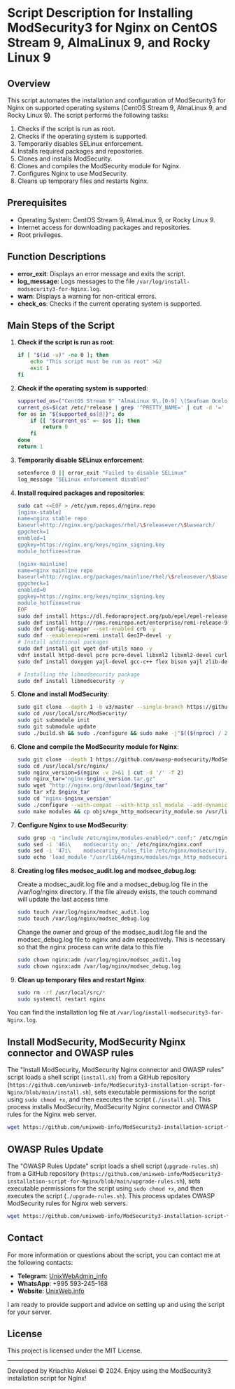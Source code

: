 # Script Description for Installing ModSecurity3 for Nginx on CentOS Stream 9, AlmaLinux 9, and Rocky Linux 9

## Overview

This script automates the installation and configuration of ModSecurity3 for Nginx on supported operating systems (CentOS Stream 9, AlmaLinux 9, and Rocky Linux 9). The script performs the following tasks:

1. Checks if the script is run as root.
2. Checks if the operating system is supported.
3. Temporarily disables SELinux enforcement.
4. Installs required packages and repositories.
5. Clones and installs ModSecurity.
6. Clones and compiles the ModSecurity module for Nginx.
7. Configures Nginx to use ModSecurity.
8. Cleans up temporary files and restarts Nginx.

## Prerequisites

- Operating System: CentOS Stream 9, AlmaLinux 9, or Rocky Linux 9.
- Internet access for downloading packages and repositories.
- Root privileges.

## Function Descriptions

- **error_exit**: Displays an error message and exits the script.
- **log_message**: Logs messages to the file `/var/log/install-modsecurity3-for-Nginx.log`.
- **warn**: Displays a warning for non-critical errors.
- **check_os**: Checks if the current operating system is supported.

## Main Steps of the Script

1. **Check if the script is run as root**:
    ```bash
    if [ "$(id -u)" -ne 0 ]; then
        echo "This script must be run as root" >&2
        exit 1
    fi
    ```

2. **Check if the operating system is supported**:
    ```bash
    supported_os=("CentOS Stream 9" "AlmaLinux 9\.[0-9] \(Seafoam Ocelot\)" "Rocky Linux 9\.[0-9] \(Blue Onyx\)")
    current_os=$(cat /etc/*release | grep '^PRETTY_NAME=' | cut -d '=' -f 2 | tr -d '"')
    for os in "${supported_os[@]}"; do
        if [[ "$current_os" =~ $os ]]; then
            return 0
        fi
    done
    return 1
    ```

3. **Temporarily disable SELinux enforcement**:
    ```bash
    setenforce 0 || error_exit "Failed to disable SELinux"
    log_message "SELinux enforcement disabled"
    ```

4. **Install required packages and repositories**:
    ```bash
    sudo cat <<EOF > /etc/yum.repos.d/nginx.repo
    [nginx-stable]
    name=nginx stable repo
    baseurl=http://nginx.org/packages/rhel/\$releasever/\$basearch/
    gpgcheck=1
    enabled=1
    gpgkey=https://nginx.org/keys/nginx_signing.key
    module_hotfixes=true
    
    [nginx-mainline]
    name=nginx mainline repo
    baseurl=http://nginx.org/packages/mainline/rhel/\$releasever/\$basearch/
    gpgcheck=1
    enabled=0
    gpgkey=https://nginx.org/keys/nginx_signing.key
    module_hotfixes=true
    EOF
    sudo dnf install https://dl.fedoraproject.org/pub/epel/epel-release-latest-9.noarch.rpm https://dl.fedoraproject.org/pub/epel/epel-next-release-latest-9.noarch.rpm -y
    sudo dnf install http://rpms.remirepo.net/enterprise/remi-release-9.rpm -y
    sudo dnf config-manager --set-enabled crb -y
    sudo dnf --enablerepo=remi install GeoIP-devel -y
    # Install additional packages
    sudo dnf install git wget dnf-utils nano -y
    vdnf install httpd-devel pcre pcre-devel libxml2 libxml2-devel curl curl-devel openssl openssl-devel nginx -y
    sudo dnf install doxygen yajl-devel gcc-c++ flex bison yajl zlib-devel autoconf automake make pkgconfig libtool redhat-rpm-config geos geos-devel geocode-glib-devel geolite2-city geolite2-country -y
    
    # Installing the libmodsecurity package
    sudo dnf install libmodsecurity -y
    ```

5. **Clone and install ModSecurity**:
    ```bash
    sudo git clone --depth 1 -b v3/master --single-branch https://github.com/owasp-modsecurity/ModSecurity.git /usr/local/src/ModSecurity/
    sudo cd /usr/local/src/ModSecurity/
    sudo git submodule init
    sudo git submodule update
    sudo ./build.sh && sudo ./configure && sudo make -j"$(($(nproc) / 2))" && sudo make install
    ```

6. **Clone and compile the ModSecurity module for Nginx**:
    ```bash
    sudo git clone --depth 1 https://github.com/owasp-modsecurity/ModSecurity-nginx.git /usr/local/src/ModSecurity-nginx || error_exit "Failed to clone ModSecurity-nginx repository"
    sudo cd /usr/local/src/nginx/
    sudo nginx_version=$(nginx -v 2>&1 | cut -d '/' -f 2)
    sudo nginx_tar="nginx-$nginx_version.tar.gz"
    sudo wget "http://nginx.org/download/$nginx_tar"
    sudo tar xfz $nginx_tar
    sudo cd "nginx-$nginx_version"
    sudo ./configure --with-compat --with-http_ssl_module --add-dynamic-module=/usr/local/src/ModSecurity-nginx --with-ld-opt="-L/usr/local/modsecurity/lib" --with-cc-opt="-I/usr/local/modsecurity/include"
    sudo make modules && cp objs/ngx_http_modsecurity_module.so /usr/lib64/nginx/modules/
    ```

7. **Configure Nginx to use ModSecurity**:
    ```bash
    sudo grep -q "include /etc/nginx/modules-enabled/*.conf;" /etc/nginx/nginx.conf || sed -i '8a include /etc/nginx/modules-enabled/*.conf;' /etc/nginx/nginx.conf
    sudo sed -i '46i\    modsecurity on;' /etc/nginx/nginx.conf
    sudo sed -i '47i\    modsecurity_rules_file /etc/nginx/modsecurity.d/modsecurity.conf;' /etc/nginx/nginx.conf
    sudo echo 'load_module "/usr/lib64/nginx/modules/ngx_http_modsecurity_module.so";' > /etc/nginx/modules-enabled/modsecurity3.conf
    ```
    
8. **Creating log files modsec_audit.log and modsec_debug.log**:

    Create a modsec_audit.log file and a modsec_debug.log file in the /var/log/nginx directory.
    If the file already exists, the touch command will update the last access time
    ```bash
    sudo touch /var/log/nginx/modsec_audit.log
    sudo touch /var/log/nginx/modsec_debug.log
    ```
    
    Change the owner and group of the modsec_audit.log file and the modsec_debug.log file to nginx and adm respectively.
    This is necessary so that the nginx process can write data to this file
    ```bash
    sudo chown nginx:adm /var/log/nginx/modsec_audit.log
    sudo chown nginx:adm /var/log/nginx/modsec_debug.log
    ```
    
9. **Clean up temporary files and restart Nginx**:
    ```bash
    sudo rm -rf /usr/local/src/*
    sudo systemctl restart nginx
    ```

You can find the installation log file at `/var/log/install-modsecurity3-for-Nginx.log`.

## Install ModSecurity, ModSecurity Nginx connector and OWASP rules

The "Install ModSecurity, ModSecurity Nginx connector and OWASP rules" script loads a shell script (`install.sh`) from a GitHub repository (`https://github.com/unixweb-info/ModSecurity3-installation-script-for-Nginx/blob/main/install.sh`), sets executable permissions for the script using `sudo chmod +x`, and then executes the script (`./install.sh`). This process installs ModSecurity, ModSecurity Nginx connector and OWASP rules for the Nginx web server.

```bash
wget https://github.com/unixweb-info/ModSecurity3-installation-script-for-Nginx/blob/main/install.sh && chmod+x ./install.sh && sudo ./install.sh
```

## OWASP Rules Update

The "OWASP Rules Update" script loads a shell script (`upgrade-rules.sh`) from a GitHub repository (`https://github.com/unixweb-info/ModSecurity3-installation-script-for-Nginx/blob/main/upgrade-rules.sh`), sets executable permissions for the script using `sudo chmod +x`, and then executes the script (`./upgrade-rules.sh`). This process updates OWASP ModSecurity rules for Nginx web servers.

```bash
wget https://github.com/unixweb-info/ModSecurity3-installation-script-for-Nginx/blob/main/upgrade-rules.sh && chmod+x ./upgrade-rules.sh && sudo ./upgrade-rules.sh
```

## Contact


For more information or questions about the script, you can contact me at the following contacts:

- **Telegram**: [UnixWebAdmin_info](https://t.me/UnixWebAdmin_info)
- **WhatsApp**: +995 593-245-168
- **Website**: [UnixWeb.info](https://UnixWeb.info)

I am ready to provide support and advice on setting up and using the script for your server.

## License

This project is licensed under the MIT License.

---

Developed by Kriachko Aleksei © 2024. Enjoy using the ModSecurity3 installation script for Nginx!
